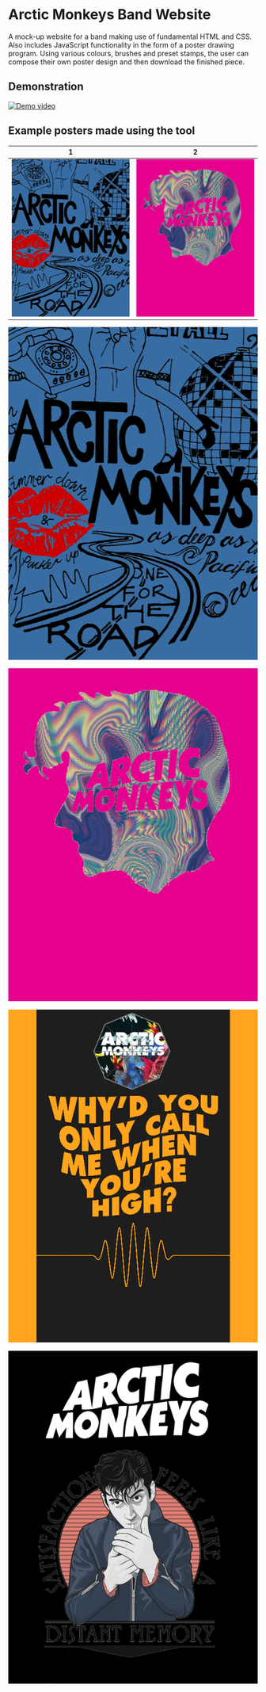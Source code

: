 # Arctic Monkeys Band Website

A mock-up website for a band making use of fundamental HTML and CSS. Also includes JavaScript functionality in the form of a poster drawing program. Using various colours, brushes and preset stamps, the user can compose their own poster design and then download the finished piece.

## Demonstration

[![Demo video](http://img.youtube.com/vi/Z9K39NM7QPA/0.jpg)](http://www.youtube.com/watch?v=Z9K39NM7QPA "website demo")

## Example posters made using the tool

1   |  2
:-------------------------:|:-------------------------:
![demo poster 1](demo/myPoster_1.png) | ![demo poster 1](demo/myPoster_2.png)
![demo poster 1](demo/myPoster_1.png)

![demo poster 2](demo/myPoster_2.png)

![demo poster 3](demo/myPoster_3.png)

![demo poster 4](demo/myPoster_4.png)
